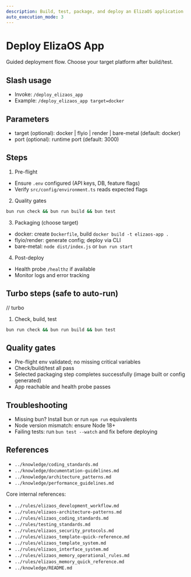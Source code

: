 ```yaml
---
description: Build, test, package, and deploy an ElizaOS application
auto_execution_mode: 3
---
```


# Deploy ElizaOS App

Guided deployment flow. Choose your target platform after build/test.

## Slash usage
- Invoke: `/deploy_elizaos_app`
- Example: `/deploy_elizaos_app target=docker`

## Parameters
- target (optional): docker | flyio | render | bare-metal (default: docker)
- port (optional): runtime port (default: 3000)

## Steps
1) Pre-flight
- Ensure `.env` configured (API keys, DB, feature flags)
- Verify `src/config/environment.ts` reads expected flags

2) Quality gates
```bash
bun run check && bun run build && bun test
```

3) Packaging (choose target)
- docker: create `Dockerfile`, build `docker build -t elizaos-app .`
- flyio/render: generate config; deploy via CLI
- bare-metal: `node dist/index.js` or `bun run start`

4) Post-deploy
- Health probe `/healthz` if available
- Monitor logs and error tracking

## Turbo steps (safe to auto-run)
// turbo
1. Check, build, test
```bash
bun run check && bun run build && bun test
```

## Quality gates
- Pre-flight env validated; no missing critical variables
- Check/build/test all pass
- Selected packaging step completes successfully (image built or config generated)
- App reachable and health probe passes

## Troubleshooting
- Missing bun? Install bun or run `npm run` equivalents
- Node version mismatch: ensure Node 18+
- Failing tests: run `bun test --watch` and fix before deploying

## References
- `../knowledge/coding_standards.md`
- `../knowledge/documentation-guidelines.md`
- `../knowledge/architecture_patterns.md`
- `../knowledge/performance_guidelines.md`

Core internal references:
- `../rules/elizaos_development_workflow.md`
- `../rules/elizaos-architecture-patterns.md`
- `../rules/elizaos_coding_standards.md`
- `../rules/testing_standards.md`
- `../rules/elizaos_security_protocols.md`
- `../rules/elizaos_template-quick-reference.md`
- `../rules/elizaos_template_system.md`
- `../rules/elizaos_interface_system.md`
- `../rules/elizaos_memory_operational_rules.md`
- `../rules/elizaos_memory_quick_reference.md`
- `../knowledge/README.md`
